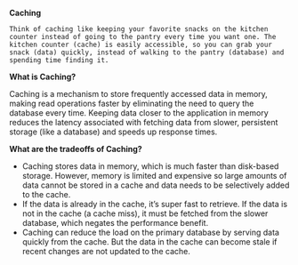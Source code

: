 **Caching**

```Think of caching like keeping your favorite snacks on the kitchen counter instead of going to the pantry every time you want one. The kitchen counter (cache) is easily accessible, so you can grab your snack (data) quickly, instead of walking to the pantry (database) and spending time finding it.```

**What is Caching?**

Caching is a mechanism to store frequently accessed data in memory, making read operations faster by eliminating the need to query the database every time. Keeping data closer to the application in memory reduces the latency associated with fetching data from slower, persistent storage (like a database) and speeds up response times.

**What are the tradeoffs of Caching?**

  - Caching stores data in memory, which is much faster than disk-based storage. However, memory is limited and expensive so large amounts of data cannot be stored in a cache and data needs to be selectively added to the cache.
  - If the data is already in the cache, it’s super fast to retrieve. If the data is not in the cache (a cache miss), it must be fetched from the slower database, which negates the   performance benefit.
  - Caching can reduce the load on the primary database by serving data quickly from the cache. But the data in the cache can become stale if recent changes are not updated to the cache.
